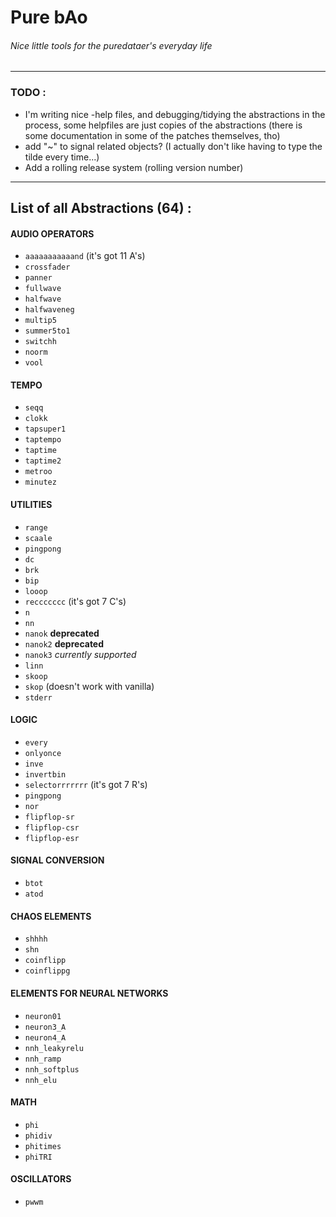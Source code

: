 # Pure bAo
###### _Nice little tools for the puredataer's everyday life_
---

### TODO :
  * I'm writing nice -help files, and debugging/tidying the abstractions in the process, some helpfiles are just copies of the abstractions (there is some documentation in some of the patches themselves, tho)
  * add "~" to signal related objects? (I actually don't like having to type the tilde every time...)
  * Add a rolling release system (rolling version number)

---

## List of all Abstractions (64) :

#### AUDIO OPERATORS
  * `aaaaaaaaaaand` (it's got 11 A's)
  * `crossfader`
  * `panner`
  * `fullwave`
  * `halfwave`
  * `halfwaveneg`
  * `multip5`
  * `summer5to1`
  * `switchh`
  * `noorm`
  * `vool`


#### TEMPO
  * `seqq`
  * `clokk`
  * `tapsuper1`
  * `taptempo`
  * `taptime`
  * `taptime2`
  * `metroo`
  * `minutez`

#### UTILITIES
  * `range`
  * `scaale`
  * `pingpong`
  * `dc`
  * `brk`
  * `bip`
  * `looop`
  * `reccccccc` (it's got 7 C's)
  * `n`
  * `nn`
  * `nanok` **deprecated**
  * `nanok2` **deprecated**
  * `nanok3` _currently supported_
  * `linn`
  * `skoop`
  * `skop` (doesn't work with vanilla)
  * `stderr`


#### LOGIC
  * `every`
  * `onlyonce`
  * `inve`
  * `invertbin`
  * `selectorrrrrrr` (it's got 7 R's)
  * `pingpong`
  * `nor`
  * `flipflop-sr`
  * `flipflop-csr`
  * `flipflop-esr`

#### SIGNAL CONVERSION
  * `btot`
  * `atod`

#### CHAOS ELEMENTS
  * `shhhh`
  * `shn`
  * `coinflipp`
  * `coinflippg`

#### ELEMENTS FOR NEURAL NETWORKS
  * `neuron01`
  * `neuron3_A`
  * `neuron4_A`
  * `nnh_leakyrelu`
  * `nnh_ramp`
  * `nnh_softplus`
  * `nnh_elu`

#### MATH
  * `phi`
  * `phidiv`
  * `phitimes`
  * `phiTRI`

#### OSCILLATORS
  * `pwwm`
